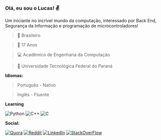 ### Olá, eu sou o Lucas! ✌️
Um iniciante no incrível mundo da computação, interessado por Back End, Segurança da Informação e programação de microcontroladores!

>🔰 Brasileiro

>📅 17 Anos

> 💻 Acadêmico de Engenharia da Computação

> 🏫 Universidade Tecnológica Federal do Paraná



**Idiomas:**
> Português - Nativo

> Inglês - Fluente

**Learning**

![Python](https://img.shields.io/badge/Python-3776AB?style=for-the-badge&logo=python&logoColor=white)  ![C++]([https://img.shields.io/badge/JavaScript-F7DF1E?style=for-the-badge&logo=javascript&logoColor=black](https://img.shields.io/badge/C%2B%2B-00599C?style=for-the-badge&logo=c%2B%2B&logoColor=white)) ![C](https://img.shields.io/badge/C-00599C?style=for-the-badge&logo=c&logoColor=white)

**Social:**

[![Quora](https://img.shields.io/badge/Quora-%23B92B27.svg?&style=for-the-badge&logo=Quora&logoColor=white)](https://pt.quora.com/profile/Lucas-M-F) [![Reddit](https://img.shields.io/badge/Reddit-FF4500?style=for-the-badge&logo=reddit&logoColor=white)](https://www.reddit.com/user/Alemas3073) [![LinkedIn](https://img.shields.io/badge/LinkedIn-0077B5?style=for-the-badge&logo=linkedin&logoColor=white)](https://www.linkedin.com/in/lucas-maciel-ferreira-9a3a4226a/) [![StackOverFlow](https://img.shields.io/badge/Stack_Overflow-FE7A16?style=for-the-badge&logo=stack-overflow&logoColor=white)](https://stackoverflow.com/users/21433047/lucasmfer)
